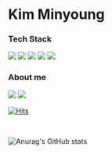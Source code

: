 # Kim Minyoung

### Tech Stack

<div>
<img src="https://img.shields.io/badge/JavaScript-F7DF1E?style=flat&logo=JavaScript&logoColor=white">
<img src="https://img.shields.io/badge/TypeScript-3178C6?style=flat&logo=TypeScript&logoColor=white">
<img src="https://img.shields.io/badge/React-61DAFB?style=flat&logo=React&logoColor=white">
  <img src="https://img.shields.io/badge/React-Native-61DAFB?style=flat&logo=React Native&logoColor=white">
<img src="https://img.shields.io/badge/Next.js-000000?style=flat&logo=Next.js&logoColor=white"> 
</div>

### About me

<div>
<a href="https://velog.io/@alsendrha1/posts" target="_blank"><img src="https://img.shields.io/badge/Velog-20C997?style=flat&logo=Velog&logoColor=white"></a>
<a href="mailto:alsendrha@naver.com" target="_blank"><img src="https://img.shields.io/badge/Email-8B89CC?style=flat&logo=Mail.Ru&logoColor=white"></a>
</div>

[![Hits](https://hits.seeyoufarm.com/api/count/incr/badge.svg?url=https://github.com/alsendrha%2Fgjbae1212%2Fhit-counter&count_bg=%23000000&title_bg=%23FF0000&icon=&icon_color=%23FF0000&title=%EB%B0%A9%EB%AC%B8%EC%9E%90&edge_flat=false)](https://github.com/alsendrha)

<br>

![Anurag's GitHub stats](https://github-readme-stats.vercel.app/api?username=alsendrha&theme=react&show_icons=true)
